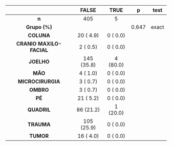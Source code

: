 

|           &nbsp;           |   FALSE    |   TRUE   |   p   |  test  |
|:--------------------------:|:----------:|:--------:|:-----:|:------:|
|           **n**            |    405     |    5     |       |        |
|       **Grupo (%)**        |            |          | 0.647 | exact  |
|         **COLUNA**         | 20 ( 4.9)  | 0 ( 0.0) |       |        |
|  **CRANIO MAXILO-FACIAL**  |  2 ( 0.5)  | 0 ( 0.0) |       |        |
|         **JOELHO**         | 145 (35.8) | 4 (80.0) |       |        |
|          **MÃO**           |  4 ( 1.0)  | 0 ( 0.0) |       |        |
|     **MICROCIRURGIA**      |  3 ( 0.7)  | 0 ( 0.0) |       |        |
|         **OMBRO**          |  3 ( 0.7)  | 0 ( 0.0) |       |        |
|           **PÉ**           | 21 ( 5.2)  | 0 ( 0.0) |       |        |
|        **QUADRIL**         | 86 (21.2)  | 1 (20.0) |       |        |
|         **TRAUMA**         | 105 (25.9) | 0 ( 0.0) |       |        |
|         **TUMOR**          | 16 ( 4.0)  | 0 ( 0.0) |       |        |

